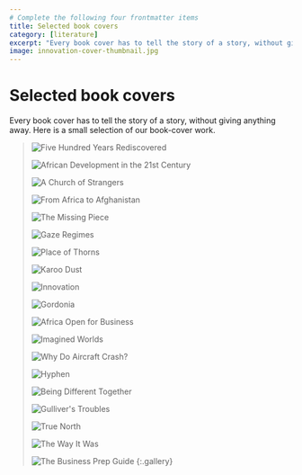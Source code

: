 ```yaml
---
# Complete the following four frontmatter items
title: Selected book covers
category: [literature]
excerpt: "Every book cover has to tell the story of a story, without giving anything away. Here is a small selection of our book-cover work."
image: innovation-cover-thumbnail.jpg
---
```


# Selected book covers

Every book cover has to tell the story of a story, without giving anything away. Here is a small selection of our book-cover work.

> ![Five Hundred Years Rediscovered]({{site.baseurl}}/images/five-hundred-years-cover.jpg)
> 
> ![African Development in the 21st Century]({{site.baseurl}}/images/african-development-cover.jpg)
> 
> ![A Church of Strangers]({{site.baseurl}}/images/church-of-strangers-cover.jpg)
> 
> ![From Africa to Afghanistan]({{site.baseurl}}/images/from-africa-to-afghanistan.jpg)
> 
> ![The Missing Piece]({{site.baseurl}}/images/missing-piece-cover.jpg)
> 
> ![Gaze Regimes]({{site.baseurl}}/images/gaze-regimes-cover.jpg)
> 
> ![Place of Thorns]({{site.baseurl}}/images/place-of-thorns-cover.jpg)
> 
> ![Karoo Dust]({{site.baseurl}}/images/karoo-dust-cover.jpg)
> 
> ![Innovation]({{site.baseurl}}/images/cover-innovation.jpg)
> 
> ![Gordonia]({{site.baseurl}}/images/gordonia-cover.jpg)
> 
> ![Africa Open for Business]({{site.baseurl}}/images/africa-open-for-business-cover.jpg)
> 
> ![Imagined Worlds]({{site.baseurl}}/images/imagined-worlds-cover.jpg)
> 
> ![Why Do Aircraft Crash?]({{site.baseurl}}/images/why-do-aircraft-crash_cover.jpg)
> 
> ![Hyphen]({{site.baseurl}}/images/hyphen-cover.jpg)
> 
> ![Being Different Together]({{site.baseurl}}/images/being-different-together-cover.jpg)
> 
> ![Gulliver's Troubles]({{site.baseurl}}/images/gullivers-troubles-cover.jpg)
> 
> ![True North]({{site.baseurl}}/images/true-north-cover.jpg)
> 
> ![The Way It Was]({{site.baseurl}}/images/the-way-it-was-cover.jpg)
> 
> ![The Business Prep Guide]({{site.baseurl}}/images/business-prep-guide-cover.jpg)
{:.gallery}
